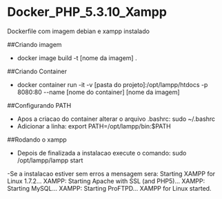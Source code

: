 # Docker_PHP_5.3.10_Xampp
Dockerfile com imagem debian e xampp instalado

##Criando imagem 
- docker image build -t [nome da imagem] .

##Criando Container
- docker container run -it -v [pasta do projeto]:/opt/lampp/htdocs -p 8080:80 --name [nome do container] [nome da imagem] 

##Configurando PATH
- Apos a criacao do container alterar o arquivo .bashrc: 
  sudo ~/.bashrc 
- Adicionar a linha:
  export PATH=/opt/lampp/bin:$PATH
  
##Rodando o xampp
- Depois de finalizada a instalacao execute o comando:
  sudo /opt/lampp/lampp  start
  
-Se a instalacao estiver sem erros a mensagem sera:
 Starting XAMPP for Linux 1.7.2...
 XAMPP: Starting Apache with SSL (and PHP5)...
 XAMPP: Starting MySQL...
 XAMPP: Starting ProFTPD...
 XAMPP for Linux started.  
    
  
  


